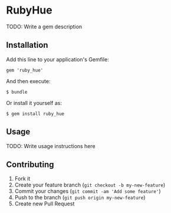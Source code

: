 # RubyHue

TODO: Write a gem description

## Installation

Add this line to your application's Gemfile:

    gem 'ruby_hue'

And then execute:

    $ bundle

Or install it yourself as:

    $ gem install ruby_hue

## Usage

TODO: Write usage instructions here

## Contributing

1. Fork it
2. Create your feature branch (`git checkout -b my-new-feature`)
3. Commit your changes (`git commit -am 'Add some feature'`)
4. Push to the branch (`git push origin my-new-feature`)
5. Create new Pull Request
